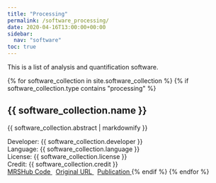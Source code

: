 ```yaml
---
title: "Processing"
permalink: /software_processing/
date: 2020-04-16T13:00:00+00:00
sidebar:
  nav: "software"
toc: true
---
```


This is a list of analysis and quantification software.

{% for software_collection in site.software_collection %}
  {% if software_collection.type contains "processing" %}
  <h2>
      {{ software_collection.name }}
  </h2>
  <img src= "{{ site.url }}{{ site.baseurl }}{{ software_collection.image }}" alt="" align="right"/>
  <p>{{ software_collection.abstract | markdownify }}</p>
  Developer: {{ software_collection.developer }} <br>
  Language: {{ software_collection.language }} <br>
  License: {{ software_collection.license }} <br>
  Credit: {{ software_collection.credit }} <br>
  <a href="{{ software_collection.mrshub_url }}">
  MRSHub Code
  </a> &nbsp;
  <a href="{{ software_collection.original_url }}">
  Original URL
  </a> &nbsp;
  <a href="{{ software_collection.paper }}">
  Publication
  </a>
  {% endif %}
{% endfor %}
